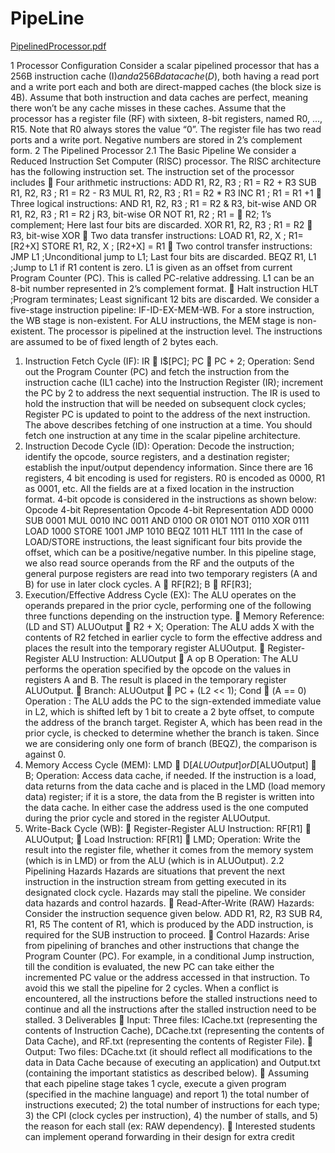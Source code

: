 # PipeLine

[PipelinedProcessor.pdf](https://github.com/NuthanNaik/PipeLine/files/7115055/PipelinedProcessor.pdf)

1 Processor Configuration
Consider a scalar pipelined processor that has a 256B instruction cache (I$) and a 256B data cache (D$),
both having a read port and a write port each and both are direct-mapped caches (the block size is 4B).
Assume that both instruction and data caches are perfect, meaning there won’t be any cache misses in
these caches. Assume that the processor has a register file (RF) with sixteen, 8-bit registers, named R0,
..., R15. Note that R0 always stores the value “0”. The register file has two read ports and a write port.
Negative numbers are stored in 2’s complement form.
2 The Pipelined Processor
2.1 The Basic Pipeline
We consider a Reduced Instruction Set Computer (RISC) processor. The RISC architecture has the following
instruction set.
The instruction set of the processor includes
 Four arithmetic instructions:
ADD R1, R2, R3 ; R1 = R2 + R3
SUB R1, R2, R3 ; R1 = R2 - R3
MUL R1, R2, R3 ; R1 = R2 * R3
INC R1 ; R1 = R1 +1
 Three logical instructions:
AND R1, R2, R3 ; R1 = R2 & R3, bit-wise AND
OR R1, R2, R3 ; R1 = R2 j R3, bit-wise OR
NOT R1, R2 ; R1 =  R2; 1’s complement; Here last four bits are discarded.
XOR R1, R2, R3 ; R1 = R2  R3, bit-wise XOR
 Two data transfer instructions:
LOAD R1, R2, X ; R1= [R2+X]
STORE R1, R2, X ; [R2+X] = R1
 Two control transfer instructions:
JMP L1 ;Unconditional jump to L1; Last four bits are discarded.
BEQZ R1, L1 ;Jump to L1 if R1 content is zero.
L1 is given as an offset from current Program Counter (PC). This is called PC-relative addressing.
L1 can be an 8-bit number represented in 2’s complement format.
 Halt instruction
HLT ;Program terminates; Least significant 12 bits are discarded.
We consider a five-stage instruction pipeline: IF-ID-EX-MEM-WB. For a store instruction, the WB
stage is non-existent. For ALU instructions, the MEM stage is non-existent. The processor is pipelined
at the instruction level. The instructions are assumed to be of fixed length of 2 bytes each.
1. Instruction Fetch Cycle (IF):
IR  􀀀 I$[PC];
PC  􀀀 PC + 2;
Operation: Send out the Program Counter (PC) and fetch the instruction from the instruction
cache (IL1 cache) into the Instruction Register (IR); increment the PC by 2 to address the next
sequential instruction. The IR is used to hold the instruction that will be needed on subsequent
clock cycles; Register PC is updated to point to the address of the next instruction. The above
describes fetching of one instruction at a time. You should fetch one instruction at any time in the
scalar pipeline architecture.
2. Instruction Decode Cycle (ID):
Operation: Decode the instruction; identify the opcode, source registers, and a destination register;
establish the input/output dependency information. Since there are 16 registers, 4 bit encoding is
used for registers. R0 is encoded as 0000, R1 as 0001, etc. All the fields are at a fixed location in
the instruction format. 4-bit opcode is considered in the instructions as shown below:
Opcode 4-bit Representation Opcode 4-bit Representation
ADD 0000 SUB 0001
MUL 0010 INC 0011
AND 0100 OR 0101
NOT 0110 XOR 0111
LOAD 1000 STORE 1001
JMP 1010 BEQZ 1011
HLT 1111
In the case of LOAD/STORE instructions, the least significant four bits provide the offset, which
can be a positive/negative number.
In this pipeline stage, we also read source operands from the RF and the outputs of the general
purpose registers are read into two temporary registers (A and B) for use in later clock cycles.
A  􀀀 RF[R2];
B  􀀀 RF[R3];
3. Execution/Effective Address Cycle (EX):
The ALU operates on the operands prepared in the prior cycle, performing one of the following
three functions depending on the instruction type.
 Memory Reference: (LD and ST)
ALUOutput  􀀀 R2 + X;
Operation: The ALU adds X with the contents of R2 fetched in earlier cycle to form the
effective address and places the result into the temporary register ALUOutput.
 Register-Register ALU Instruction:
ALUOutput  􀀀 A op B
Operation: The ALU performs the operation specified by the opcode on the values in registers
A and B. The result is placed in the temporary register ALUOutput.
 Branch:
ALUOutput  􀀀 PC + (L2 << 1);
Cond  􀀀 (A == 0)
Operation : The ALU adds the PC to the sign-extended immediate value in L2, which is
shifted left by 1 bit to create a 2 byte offset, to compute the address of the branch target.
Register A, which has been read in the prior cycle, is checked to determine whether the
branch is taken. Since we are considering only one form of branch (BEQZ), the comparison
is against 0.
4. Memory Access Cycle (MEM):
LMD  􀀀 D$[ALUOutput] or
D$[ALUOutput]  􀀀 B;
Operation: Access data cache, if needed. If the instruction is a load, data returns from the data
cache and is placed in the LMD (load memory data) register; if it is a store, the data from the B
register is written into the data cache. In either case the address used is the one computed during
the prior cycle and stored in the register ALUOutput.
5. Write-Back Cycle (WB):
 Register-Register ALU Instruction:
RF[R1]  􀀀 ALUOutput;
 Load Instruction:
RF[R1]  􀀀 LMD;
Operation: Write the result into the register file, whether it comes from the memory system
(which is in LMD) or from the ALU (which is in ALUOutput).
2.2 Pipelining Hazards
Hazards are situations that prevent the next instruction in the instruction stream from getting executed in
its designated clock cycle. Hazards may stall the pipeline. We consider data hazards and control hazards.
 Read-After-Write (RAW) Hazards:
Consider the instruction sequence given below.
ADD R1, R2, R3
SUB R4, R1, R5
The content of R1, which is produced by the ADD instruction, is required for the SUB instruction
to proceed.
 Control Hazards: Arise from pipelining of branches and other instructions that change the Program
Counter (PC). For example, in a conditional Jump instruction, till the condition is evaluated,
the new PC can take either the incremented PC value or the address accessed in that instruction.
To avoid this we stall the pipeline for 2 cycles.
When a conflict is encountered, all the instructions before the stalled instructions need to continue and
all the instructions after the stalled instruction need to be stalled.
3 Deliverables
 Input: Three files: ICache.txt (representing the contents of Instruction Cache), DCache.txt (representing
the contents of Data Cache), and RF.txt (representing the contents of Register File).
 Output: Two files: DCache.txt (it should reflect all modifications to the data in Data Cache because
of executing an application) and Output.txt (containing the important statistics as described
below).
 Assuming that each pipeline stage takes 1 cycle, execute a given program (specified in the machine
language) and report 1) the total number of instructions executed; 2) the total number of
instructions for each type; 3) the CPI (clock cycles per instruction), 4) the number of stalls, and 5)
the reason for each stall (ex: RAW dependency).
 Interested students can implement operand forwarding in their design for extra credit
